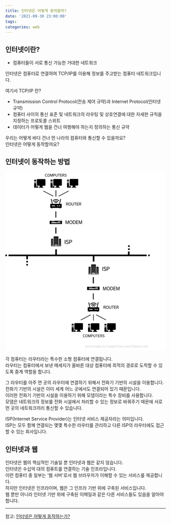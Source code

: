 ```yaml
---
title: 인터넷은 어떻게 동작할까?
date: '2021-09-30 23:00:00'
tags:
categories: web
---
```


## 인터넷이란?

- 컴퓨터들이 서로 통신 가능한 거대한 네트워크

인터넷은 컴퓨터로 연결하여 TCP/IP를 이용해 정보를 주고받는 컴퓨터 네트워크입니다.

여기서 TCP/IP 란?

- Transmission Control Protocol(전송 제어 규약)과 Internet Protocol(인터넷 규약)
- 컴퓨터 사이의 통신 표준 및 네트워크의 라우팅 및 상호연결에 대한 자세한 규칙을 지정하는 프로토콜 스위트
- 데이터가 어떻게 웹을 건너 여행해야 하는지 정의하는 통신 규약

우리는 어떻게 바다 건너 먼 나라의 컴퓨터와 통신할 수 있을까요?  
인터넷은 어떻게 동작할까요?

## 인터넷이 동작하는 방법

![internet-structure.png](internet-structure.png)

각 컴퓨터는 라우터라는 특수한 소형 컴퓨터에 연결됩니다.  
라우터는 컴퓨터에서 보낸 메세지가 올바른 대상 컴퓨터에 최적의 경로로 도착할 수 있도록 중계 역할을 합니다.

그 라우터를 아주 먼 곳의 라우터에 연결하기 위해서 전화기 기반의 시설을 이용합니다. 전화기 기반의 시설은 이미 세계 어느 곳에서도 연결되어 있기 때문입니다.  
이러한 전화기 기반의 시설을 이용하기 위해 모뎀이라는 특수 장비를 사용합니다.  
모뎀은 네트워크의 정보를 전화 시설에서 처리할 수 있는 정보로 바꿔주기 때문에 서로 먼 곳의 네트워크끼리 통신할 수 있습니다.

ISP(Internet Service Provider)는 인터넷 서비스 제공자라는 의미입니다.  
ISP는 모두 함께 연결되는 몇몇 특수한 라우터를 관리하고 다른 ISP의 라우터에도 접근할 수 있는 회사입니다.

## 인터넷과 웹

인터넷은 웹의 핵심적인 기술일 뿐 인터넷과 웹은 같지 않습니다.  
인터넷은 수십억 대의 컴퓨트를 연결하는 기술 인프라입니다.  
이런 컴퓨터 중 일부는 '웹 서버'로서 웹 브라우저가 이해할 수 있는 서비스를 제공합니다.  
하지만 인터넷은 인프라이며, 웹은 그 인프라 기반 위에 구축된 서비스입니다.  
웹 뿐만 아니라 인터넷 기반 위에 구축된 이메일과 같은 다른 서비스들도 있음을 알아야 합니다.

---

참고: [인터넷은 어떻게 동작하는가?](https://developer.mozilla.org/ko/docs/Learn/Common_questions/Web_mechanics/How_does_the_Internet_work)

```toc

```
